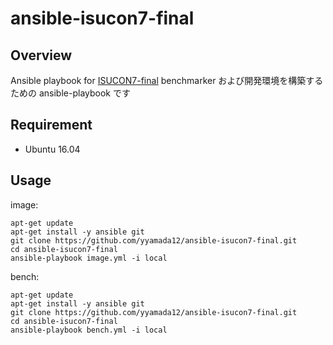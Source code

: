 # ansible-isucon7-final

## Overview

Ansible playbook for [ISUCON7-final](http://isucon.net/archives/50949022.html)
benchmarker および開発環境を構築するための ansible-playbook です

## Requirement

- Ubuntu 16.04

## Usage

image:

```
apt-get update
apt-get install -y ansible git
git clone https://github.com/yyamada12/ansible-isucon7-final.git
cd ansible-isucon7-final
ansible-playbook image.yml -i local
```

bench:

```
apt-get update
apt-get install -y ansible git
git clone https://github.com/yyamada12/ansible-isucon7-final.git
cd ansible-isucon7-final
ansible-playbook bench.yml -i local
```
